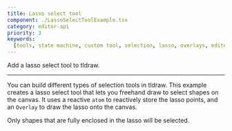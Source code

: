 ```yaml
---
title: Lasso select tool
component: ./LassoSelectToolExample.tsx
category: editor-api
priority: 3
keywords:
  [tools, state machine, custom tool, selection, lasso, overlays, editor atom, freehand drawing]
---
```


Add a lasso select tool to tldraw.

---

You can build different types of selection tools in tldraw. This example creates a lasso select tool that lets you freehand draw to select shapes on the canvas. It uses a reactive `atom` to reactively store the lasso points, and an `Overlay` to draw the lasso onto the canvas.

Only shapes that are fully enclosed in the lasso will be selected.
